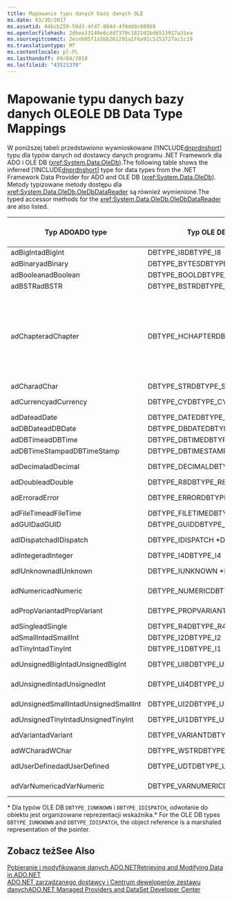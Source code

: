 ```yaml
---
title: Mapowanie typu danych bazy danych OLE
ms.date: 03/30/2017
ms.assetid: 04bcb259-59d3-4fd7-894d-4f0dd0c68069
ms.openlocfilehash: 2dbea33140e6cdd7370c1822d2bd6513917a31ea
ms.sourcegitcommit: 2eceb05f1a5bb261291a1f6a91c5153727ac1c19
ms.translationtype: MT
ms.contentlocale: pl-PL
ms.lasthandoff: 09/04/2018
ms.locfileid: "43521370"
---
```

# <a name="ole-db-data-type-mappings"></a><span data-ttu-id="dd1ec-102">Mapowanie typu danych bazy danych OLE</span><span class="sxs-lookup"><span data-stu-id="dd1ec-102">OLE DB Data Type Mappings</span></span>
<span data-ttu-id="dd1ec-103">W poniższej tabeli przedstawiono wywnioskowane [!INCLUDE[dnprdnshort](../../../../includes/dnprdnshort-md.md)] typu dla typów danych od dostawcy danych programu .NET Framework dla ADO i OLE DB (<xref:System.Data.OleDb>).</span><span class="sxs-lookup"><span data-stu-id="dd1ec-103">The following table shows the inferred [!INCLUDE[dnprdnshort](../../../../includes/dnprdnshort-md.md)] type for data types from the .NET Framework Data Provider for ADO and OLE DB (<xref:System.Data.OleDb>).</span></span> <span data-ttu-id="dd1ec-104">Metody typizowane metody dostępu dla <xref:System.Data.OleDb.OleDbDataReader> są również wymienione.</span><span class="sxs-lookup"><span data-stu-id="dd1ec-104">The typed accessor methods for the <xref:System.Data.OleDb.OleDbDataReader> are also listed.</span></span>  
  
|<span data-ttu-id="dd1ec-105">Typ ADO</span><span class="sxs-lookup"><span data-stu-id="dd1ec-105">ADO type</span></span>|<span data-ttu-id="dd1ec-106">Typ OLE DB</span><span class="sxs-lookup"><span data-stu-id="dd1ec-106">OLE DB type</span></span>|[!INCLUDE[dnprdnshort](../../../../includes/dnprdnshort-md.md)]<span data-ttu-id="dd1ec-107"> Typ</span><span class="sxs-lookup"><span data-stu-id="dd1ec-107"> type</span></span>|[!INCLUDE[dnprdnshort](../../../../includes/dnprdnshort-md.md)]<span data-ttu-id="dd1ec-108"> typizowane metody dostępu</span><span class="sxs-lookup"><span data-stu-id="dd1ec-108"> typed accessor</span></span>|  
|--------------|-----------------|----------------------------------------------------------------------|--------------------------------------------------------------------------------|  
|<span data-ttu-id="dd1ec-109">adBigInt</span><span class="sxs-lookup"><span data-stu-id="dd1ec-109">adBigInt</span></span>|<span data-ttu-id="dd1ec-110">DBTYPE_I8</span><span class="sxs-lookup"><span data-stu-id="dd1ec-110">DBTYPE_I8</span></span>|<span data-ttu-id="dd1ec-111">Int64</span><span class="sxs-lookup"><span data-stu-id="dd1ec-111">Int64</span></span>|<span data-ttu-id="dd1ec-112">GetInt64()</span><span class="sxs-lookup"><span data-stu-id="dd1ec-112">GetInt64()</span></span>|  
|<span data-ttu-id="dd1ec-113">adBinary</span><span class="sxs-lookup"><span data-stu-id="dd1ec-113">adBinary</span></span>|<span data-ttu-id="dd1ec-114">DBTYPE_BYTES</span><span class="sxs-lookup"><span data-stu-id="dd1ec-114">DBTYPE_BYTES</span></span>|<span data-ttu-id="dd1ec-115">Byte[]</span><span class="sxs-lookup"><span data-stu-id="dd1ec-115">Byte[]</span></span>|<span data-ttu-id="dd1ec-116">GetBytes()</span><span class="sxs-lookup"><span data-stu-id="dd1ec-116">GetBytes()</span></span>|  
|<span data-ttu-id="dd1ec-117">adBoolean</span><span class="sxs-lookup"><span data-stu-id="dd1ec-117">adBoolean</span></span>|<span data-ttu-id="dd1ec-118">DBTYPE_BOOL</span><span class="sxs-lookup"><span data-stu-id="dd1ec-118">DBTYPE_BOOL</span></span>|<span data-ttu-id="dd1ec-119">Boolean</span><span class="sxs-lookup"><span data-stu-id="dd1ec-119">Boolean</span></span>|<span data-ttu-id="dd1ec-120">GetBoolean()</span><span class="sxs-lookup"><span data-stu-id="dd1ec-120">GetBoolean()</span></span>|  
|<span data-ttu-id="dd1ec-121">adBSTR</span><span class="sxs-lookup"><span data-stu-id="dd1ec-121">adBSTR</span></span>|<span data-ttu-id="dd1ec-122">DBTYPE_BSTR</span><span class="sxs-lookup"><span data-stu-id="dd1ec-122">DBTYPE_BSTR</span></span>|<span data-ttu-id="dd1ec-123">String</span><span class="sxs-lookup"><span data-stu-id="dd1ec-123">String</span></span>|<span data-ttu-id="dd1ec-124">GetString()</span><span class="sxs-lookup"><span data-stu-id="dd1ec-124">GetString()</span></span>|  
|<span data-ttu-id="dd1ec-125">adChapter</span><span class="sxs-lookup"><span data-stu-id="dd1ec-125">adChapter</span></span>|<span data-ttu-id="dd1ec-126">DBTYPE_HCHAPTER</span><span class="sxs-lookup"><span data-stu-id="dd1ec-126">DBTYPE_HCHAPTER</span></span>|<span data-ttu-id="dd1ec-127">W wersjach zapoznawczych `DataReader`.</span><span class="sxs-lookup"><span data-stu-id="dd1ec-127">Supported through the `DataReader`.</span></span> <span data-ttu-id="dd1ec-128">Zobacz [pobieraniu danych przy użyciu elementu DataReader](../../../../docs/framework/data/adonet/retrieving-data-using-a-datareader.md).</span><span class="sxs-lookup"><span data-stu-id="dd1ec-128">See [Retrieving Data Using a DataReader](../../../../docs/framework/data/adonet/retrieving-data-using-a-datareader.md).</span></span>|<span data-ttu-id="dd1ec-129">Metody GetValue()</span><span class="sxs-lookup"><span data-stu-id="dd1ec-129">GetValue()</span></span>|  
|<span data-ttu-id="dd1ec-130">adChar</span><span class="sxs-lookup"><span data-stu-id="dd1ec-130">adChar</span></span>|<span data-ttu-id="dd1ec-131">DBTYPE_STR</span><span class="sxs-lookup"><span data-stu-id="dd1ec-131">DBTYPE_STR</span></span>|<span data-ttu-id="dd1ec-132">String</span><span class="sxs-lookup"><span data-stu-id="dd1ec-132">String</span></span>|<span data-ttu-id="dd1ec-133">GetString()</span><span class="sxs-lookup"><span data-stu-id="dd1ec-133">GetString()</span></span>|  
|<span data-ttu-id="dd1ec-134">adCurrency</span><span class="sxs-lookup"><span data-stu-id="dd1ec-134">adCurrency</span></span>|<span data-ttu-id="dd1ec-135">DBTYPE_CY</span><span class="sxs-lookup"><span data-stu-id="dd1ec-135">DBTYPE_CY</span></span>|<span data-ttu-id="dd1ec-136">Wartość dziesiętna</span><span class="sxs-lookup"><span data-stu-id="dd1ec-136">Decimal</span></span>|<span data-ttu-id="dd1ec-137">GetDecimal()</span><span class="sxs-lookup"><span data-stu-id="dd1ec-137">GetDecimal()</span></span>|  
|<span data-ttu-id="dd1ec-138">adDate</span><span class="sxs-lookup"><span data-stu-id="dd1ec-138">adDate</span></span>|<span data-ttu-id="dd1ec-139">DBTYPE_DATE</span><span class="sxs-lookup"><span data-stu-id="dd1ec-139">DBTYPE_DATE</span></span>|<span data-ttu-id="dd1ec-140">DataGodzina</span><span class="sxs-lookup"><span data-stu-id="dd1ec-140">DateTime</span></span>|<span data-ttu-id="dd1ec-141">GetDateTime()</span><span class="sxs-lookup"><span data-stu-id="dd1ec-141">GetDateTime()</span></span>|  
|<span data-ttu-id="dd1ec-142">adDBDate</span><span class="sxs-lookup"><span data-stu-id="dd1ec-142">adDBDate</span></span>|<span data-ttu-id="dd1ec-143">DBTYPE_DBDATE</span><span class="sxs-lookup"><span data-stu-id="dd1ec-143">DBTYPE_DBDATE</span></span>|<span data-ttu-id="dd1ec-144">DataGodzina</span><span class="sxs-lookup"><span data-stu-id="dd1ec-144">DateTime</span></span>|<span data-ttu-id="dd1ec-145">GetDateTime()</span><span class="sxs-lookup"><span data-stu-id="dd1ec-145">GetDateTime()</span></span>|  
|<span data-ttu-id="dd1ec-146">adDBTime</span><span class="sxs-lookup"><span data-stu-id="dd1ec-146">adDBTime</span></span>|<span data-ttu-id="dd1ec-147">DBTYPE_DBTIME</span><span class="sxs-lookup"><span data-stu-id="dd1ec-147">DBTYPE_DBTIME</span></span>|<span data-ttu-id="dd1ec-148">DataGodzina</span><span class="sxs-lookup"><span data-stu-id="dd1ec-148">DateTime</span></span>|<span data-ttu-id="dd1ec-149">GetDateTime()</span><span class="sxs-lookup"><span data-stu-id="dd1ec-149">GetDateTime()</span></span>|  
|<span data-ttu-id="dd1ec-150">adDBTimeStamp</span><span class="sxs-lookup"><span data-stu-id="dd1ec-150">adDBTimeStamp</span></span>|<span data-ttu-id="dd1ec-151">DBTYPE_DBTIMESTAMP</span><span class="sxs-lookup"><span data-stu-id="dd1ec-151">DBTYPE_DBTIMESTAMP</span></span>|<span data-ttu-id="dd1ec-152">DataGodzina</span><span class="sxs-lookup"><span data-stu-id="dd1ec-152">DateTime</span></span>|<span data-ttu-id="dd1ec-153">GetDateTime()</span><span class="sxs-lookup"><span data-stu-id="dd1ec-153">GetDateTime()</span></span>|  
|<span data-ttu-id="dd1ec-154">adDecimal</span><span class="sxs-lookup"><span data-stu-id="dd1ec-154">adDecimal</span></span>|<span data-ttu-id="dd1ec-155">DBTYPE_DECIMAL</span><span class="sxs-lookup"><span data-stu-id="dd1ec-155">DBTYPE_DECIMAL</span></span>|<span data-ttu-id="dd1ec-156">Wartość dziesiętna</span><span class="sxs-lookup"><span data-stu-id="dd1ec-156">Decimal</span></span>|<span data-ttu-id="dd1ec-157">GetDecimal()</span><span class="sxs-lookup"><span data-stu-id="dd1ec-157">GetDecimal()</span></span>|  
|<span data-ttu-id="dd1ec-158">adDouble</span><span class="sxs-lookup"><span data-stu-id="dd1ec-158">adDouble</span></span>|<span data-ttu-id="dd1ec-159">DBTYPE_R8</span><span class="sxs-lookup"><span data-stu-id="dd1ec-159">DBTYPE_R8</span></span>|<span data-ttu-id="dd1ec-160">Double</span><span class="sxs-lookup"><span data-stu-id="dd1ec-160">Double</span></span>|<span data-ttu-id="dd1ec-161">GetDouble()</span><span class="sxs-lookup"><span data-stu-id="dd1ec-161">GetDouble()</span></span>|  
|<span data-ttu-id="dd1ec-162">adError</span><span class="sxs-lookup"><span data-stu-id="dd1ec-162">adError</span></span>|<span data-ttu-id="dd1ec-163">DBTYPE_ERROR</span><span class="sxs-lookup"><span data-stu-id="dd1ec-163">DBTYPE_ERROR</span></span>|<span data-ttu-id="dd1ec-164">Externalexception —</span><span class="sxs-lookup"><span data-stu-id="dd1ec-164">ExternalException</span></span>|<span data-ttu-id="dd1ec-165">Metody GetValue()</span><span class="sxs-lookup"><span data-stu-id="dd1ec-165">GetValue()</span></span>|  
|<span data-ttu-id="dd1ec-166">adFileTime</span><span class="sxs-lookup"><span data-stu-id="dd1ec-166">adFileTime</span></span>|<span data-ttu-id="dd1ec-167">DBTYPE_FILETIME</span><span class="sxs-lookup"><span data-stu-id="dd1ec-167">DBTYPE_FILETIME</span></span>|<span data-ttu-id="dd1ec-168">DataGodzina</span><span class="sxs-lookup"><span data-stu-id="dd1ec-168">DateTime</span></span>|<span data-ttu-id="dd1ec-169">GetDateTime()</span><span class="sxs-lookup"><span data-stu-id="dd1ec-169">GetDateTime()</span></span>|  
|<span data-ttu-id="dd1ec-170">adGUID</span><span class="sxs-lookup"><span data-stu-id="dd1ec-170">adGUID</span></span>|<span data-ttu-id="dd1ec-171">DBTYPE_GUID</span><span class="sxs-lookup"><span data-stu-id="dd1ec-171">DBTYPE_GUID</span></span>|<span data-ttu-id="dd1ec-172">Identyfikator GUID</span><span class="sxs-lookup"><span data-stu-id="dd1ec-172">Guid</span></span>|<span data-ttu-id="dd1ec-173">GetGuid()</span><span class="sxs-lookup"><span data-stu-id="dd1ec-173">GetGuid()</span></span>|  
|<span data-ttu-id="dd1ec-174">adIDispatch</span><span class="sxs-lookup"><span data-stu-id="dd1ec-174">adIDispatch</span></span>|<span data-ttu-id="dd1ec-175">DBTYPE_IDISPATCH \*</span><span class="sxs-lookup"><span data-stu-id="dd1ec-175">DBTYPE_IDISPATCH \*</span></span>|<span data-ttu-id="dd1ec-176">Obiekt</span><span class="sxs-lookup"><span data-stu-id="dd1ec-176">Object</span></span>|<span data-ttu-id="dd1ec-177">Metody GetValue()</span><span class="sxs-lookup"><span data-stu-id="dd1ec-177">GetValue()</span></span>|  
|<span data-ttu-id="dd1ec-178">adInteger</span><span class="sxs-lookup"><span data-stu-id="dd1ec-178">adInteger</span></span>|<span data-ttu-id="dd1ec-179">DBTYPE_I4</span><span class="sxs-lookup"><span data-stu-id="dd1ec-179">DBTYPE_I4</span></span>|<span data-ttu-id="dd1ec-180">Int32</span><span class="sxs-lookup"><span data-stu-id="dd1ec-180">Int32</span></span>|<span data-ttu-id="dd1ec-181">GetInt32()</span><span class="sxs-lookup"><span data-stu-id="dd1ec-181">GetInt32()</span></span>|  
|<span data-ttu-id="dd1ec-182">adIUnknown</span><span class="sxs-lookup"><span data-stu-id="dd1ec-182">adIUnknown</span></span>|<span data-ttu-id="dd1ec-183">DBTYPE_IUNKNOWN \*</span><span class="sxs-lookup"><span data-stu-id="dd1ec-183">DBTYPE_IUNKNOWN \*</span></span>|<span data-ttu-id="dd1ec-184">Obiekt</span><span class="sxs-lookup"><span data-stu-id="dd1ec-184">Object</span></span>|<span data-ttu-id="dd1ec-185">Metody GetValue()</span><span class="sxs-lookup"><span data-stu-id="dd1ec-185">GetValue()</span></span>|  
|<span data-ttu-id="dd1ec-186">adNumeric</span><span class="sxs-lookup"><span data-stu-id="dd1ec-186">adNumeric</span></span>|<span data-ttu-id="dd1ec-187">DBTYPE_NUMERIC</span><span class="sxs-lookup"><span data-stu-id="dd1ec-187">DBTYPE_NUMERIC</span></span>|<span data-ttu-id="dd1ec-188">Wartość dziesiętna</span><span class="sxs-lookup"><span data-stu-id="dd1ec-188">Decimal</span></span>|<span data-ttu-id="dd1ec-189">GetDecimal()</span><span class="sxs-lookup"><span data-stu-id="dd1ec-189">GetDecimal()</span></span>|  
|<span data-ttu-id="dd1ec-190">adPropVariant</span><span class="sxs-lookup"><span data-stu-id="dd1ec-190">adPropVariant</span></span>|<span data-ttu-id="dd1ec-191">DBTYPE_PROPVARIANT</span><span class="sxs-lookup"><span data-stu-id="dd1ec-191">DBTYPE_PROPVARIANT</span></span>|<span data-ttu-id="dd1ec-192">Obiekt</span><span class="sxs-lookup"><span data-stu-id="dd1ec-192">Object</span></span>|<span data-ttu-id="dd1ec-193">Metody GetValue()</span><span class="sxs-lookup"><span data-stu-id="dd1ec-193">GetValue()</span></span>|  
|<span data-ttu-id="dd1ec-194">adSingle</span><span class="sxs-lookup"><span data-stu-id="dd1ec-194">adSingle</span></span>|<span data-ttu-id="dd1ec-195">DBTYPE_R4</span><span class="sxs-lookup"><span data-stu-id="dd1ec-195">DBTYPE_R4</span></span>|<span data-ttu-id="dd1ec-196">Single</span><span class="sxs-lookup"><span data-stu-id="dd1ec-196">Single</span></span>|<span data-ttu-id="dd1ec-197">GetFloat()</span><span class="sxs-lookup"><span data-stu-id="dd1ec-197">GetFloat()</span></span>|  
|<span data-ttu-id="dd1ec-198">adSmallInt</span><span class="sxs-lookup"><span data-stu-id="dd1ec-198">adSmallInt</span></span>|<span data-ttu-id="dd1ec-199">DBTYPE_I2</span><span class="sxs-lookup"><span data-stu-id="dd1ec-199">DBTYPE_I2</span></span>|<span data-ttu-id="dd1ec-200">Int16</span><span class="sxs-lookup"><span data-stu-id="dd1ec-200">Int16</span></span>|<span data-ttu-id="dd1ec-201">GetInt16()</span><span class="sxs-lookup"><span data-stu-id="dd1ec-201">GetInt16()</span></span>|  
|<span data-ttu-id="dd1ec-202">adTinyInt</span><span class="sxs-lookup"><span data-stu-id="dd1ec-202">adTinyInt</span></span>|<span data-ttu-id="dd1ec-203">DBTYPE_I1</span><span class="sxs-lookup"><span data-stu-id="dd1ec-203">DBTYPE_I1</span></span>|<span data-ttu-id="dd1ec-204">Byte</span><span class="sxs-lookup"><span data-stu-id="dd1ec-204">Byte</span></span>|<span data-ttu-id="dd1ec-205">GetByte()</span><span class="sxs-lookup"><span data-stu-id="dd1ec-205">GetByte()</span></span>|  
|<span data-ttu-id="dd1ec-206">adUnsignedBigInt</span><span class="sxs-lookup"><span data-stu-id="dd1ec-206">adUnsignedBigInt</span></span>|<span data-ttu-id="dd1ec-207">DBTYPE_UI8</span><span class="sxs-lookup"><span data-stu-id="dd1ec-207">DBTYPE_UI8</span></span>|<span data-ttu-id="dd1ec-208">UInt64</span><span class="sxs-lookup"><span data-stu-id="dd1ec-208">UInt64</span></span>|<span data-ttu-id="dd1ec-209">Metody GetValue()</span><span class="sxs-lookup"><span data-stu-id="dd1ec-209">GetValue()</span></span>|  
|<span data-ttu-id="dd1ec-210">adUnsignedInt</span><span class="sxs-lookup"><span data-stu-id="dd1ec-210">adUnsignedInt</span></span>|<span data-ttu-id="dd1ec-211">DBTYPE_UI4</span><span class="sxs-lookup"><span data-stu-id="dd1ec-211">DBTYPE_UI4</span></span>|<span data-ttu-id="dd1ec-212">UInt32</span><span class="sxs-lookup"><span data-stu-id="dd1ec-212">UInt32</span></span>|<span data-ttu-id="dd1ec-213">Metody GetValue()</span><span class="sxs-lookup"><span data-stu-id="dd1ec-213">GetValue()</span></span>|  
|<span data-ttu-id="dd1ec-214">adUnsignedSmallInt</span><span class="sxs-lookup"><span data-stu-id="dd1ec-214">adUnsignedSmallInt</span></span>|<span data-ttu-id="dd1ec-215">DBTYPE_UI2</span><span class="sxs-lookup"><span data-stu-id="dd1ec-215">DBTYPE_UI2</span></span>|<span data-ttu-id="dd1ec-216">UInt16</span><span class="sxs-lookup"><span data-stu-id="dd1ec-216">UInt16</span></span>|<span data-ttu-id="dd1ec-217">Metody GetValue()</span><span class="sxs-lookup"><span data-stu-id="dd1ec-217">GetValue()</span></span>|  
|<span data-ttu-id="dd1ec-218">adUnsignedTinyInt</span><span class="sxs-lookup"><span data-stu-id="dd1ec-218">adUnsignedTinyInt</span></span>|<span data-ttu-id="dd1ec-219">DBTYPE_UI1</span><span class="sxs-lookup"><span data-stu-id="dd1ec-219">DBTYPE_UI1</span></span>|<span data-ttu-id="dd1ec-220">Byte</span><span class="sxs-lookup"><span data-stu-id="dd1ec-220">Byte</span></span>|<span data-ttu-id="dd1ec-221">GetByte()</span><span class="sxs-lookup"><span data-stu-id="dd1ec-221">GetByte()</span></span>|  
|<span data-ttu-id="dd1ec-222">adVariant</span><span class="sxs-lookup"><span data-stu-id="dd1ec-222">adVariant</span></span>|<span data-ttu-id="dd1ec-223">DBTYPE_VARIANT</span><span class="sxs-lookup"><span data-stu-id="dd1ec-223">DBTYPE_VARIANT</span></span>|<span data-ttu-id="dd1ec-224">Obiekt</span><span class="sxs-lookup"><span data-stu-id="dd1ec-224">Object</span></span>|<span data-ttu-id="dd1ec-225">Metody GetValue()</span><span class="sxs-lookup"><span data-stu-id="dd1ec-225">GetValue()</span></span>|  
|<span data-ttu-id="dd1ec-226">adWChar</span><span class="sxs-lookup"><span data-stu-id="dd1ec-226">adWChar</span></span>|<span data-ttu-id="dd1ec-227">DBTYPE_WSTR</span><span class="sxs-lookup"><span data-stu-id="dd1ec-227">DBTYPE_WSTR</span></span>|<span data-ttu-id="dd1ec-228">String</span><span class="sxs-lookup"><span data-stu-id="dd1ec-228">String</span></span>|<span data-ttu-id="dd1ec-229">GetString()</span><span class="sxs-lookup"><span data-stu-id="dd1ec-229">GetString()</span></span>|  
|<span data-ttu-id="dd1ec-230">adUserDefined</span><span class="sxs-lookup"><span data-stu-id="dd1ec-230">adUserDefined</span></span>|<span data-ttu-id="dd1ec-231">DBTYPE_UDT</span><span class="sxs-lookup"><span data-stu-id="dd1ec-231">DBTYPE_UDT</span></span>|<span data-ttu-id="dd1ec-232">Nie jest obsługiwany</span><span class="sxs-lookup"><span data-stu-id="dd1ec-232">not supported</span></span>||  
|<span data-ttu-id="dd1ec-233">adVarNumeric</span><span class="sxs-lookup"><span data-stu-id="dd1ec-233">adVarNumeric</span></span>|<span data-ttu-id="dd1ec-234">DBTYPE_VARNUMERIC</span><span class="sxs-lookup"><span data-stu-id="dd1ec-234">DBTYPE_VARNUMERIC</span></span>|<span data-ttu-id="dd1ec-235">Nie jest obsługiwany</span><span class="sxs-lookup"><span data-stu-id="dd1ec-235">not supported</span></span>||  
  
 <span data-ttu-id="dd1ec-236">\* Dla typów OLE DB `DBTYPE_IUNKNOWN` i `DBTYPE_IDISPATCH`, odwołanie do obiektu jest organizowane reprezentacji wskaźnika.</span><span class="sxs-lookup"><span data-stu-id="dd1ec-236">\* For the OLE DB types `DBTYPE_IUNKNOWN` and `DBTYPE_IDISPATCH`, the object reference is a marshaled representation of the pointer.</span></span>  
  
## <a name="see-also"></a><span data-ttu-id="dd1ec-237">Zobacz też</span><span class="sxs-lookup"><span data-stu-id="dd1ec-237">See Also</span></span>  
 [<span data-ttu-id="dd1ec-238">Pobieranie i modyfikowanie danych ADO.NET</span><span class="sxs-lookup"><span data-stu-id="dd1ec-238">Retrieving and Modifying Data in ADO.NET</span></span>](../../../../docs/framework/data/adonet/retrieving-and-modifying-data.md)  
 [<span data-ttu-id="dd1ec-239">ADO.NET zarządzanego dostawcy i Centrum deweloperów zestawu danych</span><span class="sxs-lookup"><span data-stu-id="dd1ec-239">ADO.NET Managed Providers and DataSet Developer Center</span></span>](https://go.microsoft.com/fwlink/?LinkId=217917)
